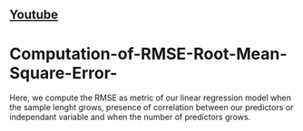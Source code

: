 ## [Youtube](https://www.youtube.com/watch?v=I9A8hcmnmEI)

# Computation-of-RMSE-Root-Mean-Square-Error-
Here, we compute the RMSE as metric of our linear regression model when the sample lenght grows, presence of correlation between our predictors or independant variable and when the number of predictors grows.

